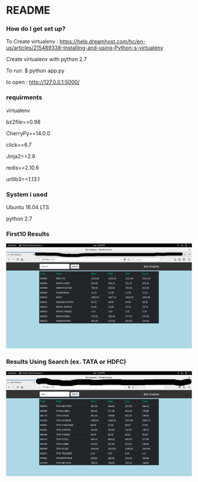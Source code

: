 
# README #


### How do I get set up? ###

To Create virtualenv : https://help.dreamhost.com/hc/en-us/articles/215489338-Installing-and-using-Python-s-virtualenv

Create virtualenv with python 2.7

To run: $ python app.py

to open : http://127.0.0.1:5000/

### requirments  ###


virtualenv

bz2file==0.98

CherryPy==14.0.0

click==6.7

Jinja2==2.8

redis==2.10.6

urllib3==1.13.1

### System i used ####

Ubuntu 16.04 LTS

python 2.7

### First10 Results ###

![alt text](https://github.com/sunil16/Bse_Analysis/blob/master/assets/imageedit_4_5097028274.png)

### Results Using Search (ex. TATA or HDFC) ###

![alt text](https://github.com/sunil16/Bse_Analysis/blob/master/assets/imageedit_1_5889714885.png)
